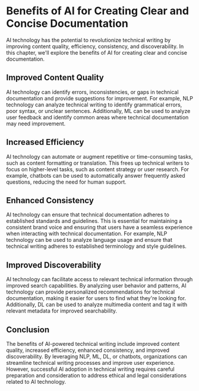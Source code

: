 Benefits of AI for Creating Clear and Concise Documentation
=============================================================================================================

AI technology has the potential to revolutionize technical writing by improving content quality, efficiency, consistency, and discoverability. In this chapter, we'll explore the benefits of AI for creating clear and concise documentation.

Improved Content Quality
------------------------

AI technology can identify errors, inconsistencies, or gaps in technical documentation and provide suggestions for improvement. For example, NLP technology can analyze technical writing to identify grammatical errors, poor syntax, or unclear sentences. Additionally, ML can be used to analyze user feedback and identify common areas where technical documentation may need improvement.

Increased Efficiency
--------------------

AI technology can automate or augment repetitive or time-consuming tasks, such as content formatting or translation. This frees up technical writers to focus on higher-level tasks, such as content strategy or user research. For example, chatbots can be used to automatically answer frequently asked questions, reducing the need for human support.

Enhanced Consistency
--------------------

AI technology can ensure that technical documentation adheres to established standards and guidelines. This is essential for maintaining a consistent brand voice and ensuring that users have a seamless experience when interacting with technical documentation. For example, NLP technology can be used to analyze language usage and ensure that technical writing adheres to established terminology and style guidelines.

Improved Discoverability
------------------------

AI technology can facilitate access to relevant technical information through improved search capabilities. By analyzing user behavior and patterns, AI technology can provide personalized recommendations for technical documentation, making it easier for users to find what they're looking for. Additionally, DL can be used to analyze multimedia content and tag it with relevant metadata for improved searchability.

Conclusion
----------

The benefits of AI-powered technical writing include improved content quality, increased efficiency, enhanced consistency, and improved discoverability. By leveraging NLP, ML, DL, or chatbots, organizations can streamline technical writing processes and improve user experience. However, successful AI adoption in technical writing requires careful preparation and consideration to address ethical and legal considerations related to AI technology.
